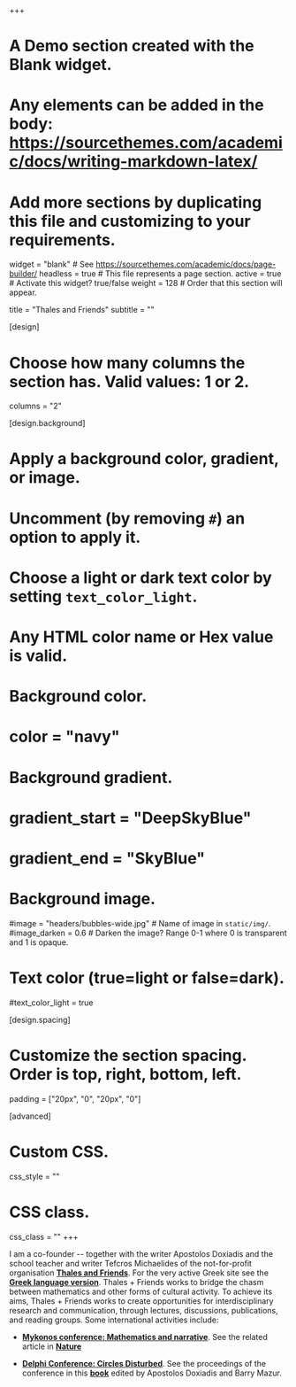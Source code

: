 +++
# A Demo section created with the Blank widget.
# Any elements can be added in the body: https://sourcethemes.com/academic/docs/writing-markdown-latex/
# Add more sections by duplicating this file and customizing to your requirements.

widget = "blank"  # See https://sourcethemes.com/academic/docs/page-builder/
headless = true  # This file represents a page section.
active = true  # Activate this widget? true/false
weight = 128  # Order that this section will appear.

title = "Thales and Friends"
subtitle = ""

[design]
  # Choose how many columns the section has. Valid values: 1 or 2.
  columns = "2"

[design.background]
  # Apply a background color, gradient, or image.
  #   Uncomment (by removing `#`) an option to apply it.
  #   Choose a light or dark text color by setting `text_color_light`.
  #   Any HTML color name or Hex value is valid.

  # Background color.
  # color = "navy"
  
  # Background gradient.
  # gradient_start = "DeepSkyBlue"
  # gradient_end = "SkyBlue"
  
  # Background image.
  #image = "headers/bubbles-wide.jpg"  # Name of image in `static/img/`.
  #image_darken = 0.6  # Darken the image? Range 0-1 where 0 is transparent and 1 is opaque.

  # Text color (true=light or false=dark).
  #text_color_light = true

[design.spacing]
  # Customize the section spacing. Order is top, right, bottom, left.
  padding = ["20px", "0", "20px", "0"]

[advanced]
 # Custom CSS. 
 css_style = ""
 
 # CSS class.
 css_class = ""
+++

I am a co-founder -- together with the writer  Apostolos Doxiadis and the school teacher and writer Tefcros Michaelides of the not-for-profit organisation
[**Thales and Friends**](http://thalesandfriends.org/). For the very active Greek site see the [**Greek language version**](http://thalesandfriends.org/el/).
Thales + Friends works to bridge the chasm between mathematics and other forms of cultural activity.	To achieve its aims, Thales + Friends works to create opportunities for interdisciplinary research and communication, through lectures, discussions, publications, and reading groups.  Some international activities include:

- [**Mykonos conference: Mathematics and narrative**](http://thalesandfriends.org/mykonos-conference/).	See the related article in [**Nature**](http://link.springer.com/article/10.1007%2FBF02987152)

- [**Delphi Conference: Circles Disturbed**](http://thalesandfriends.org/delphi-conference/). See the proceedings of the conference  in this [**book**](http://press.princeton.edu/titles/9764.html) edited by 
Apostolos Doxiadis and Barry Mazur.

